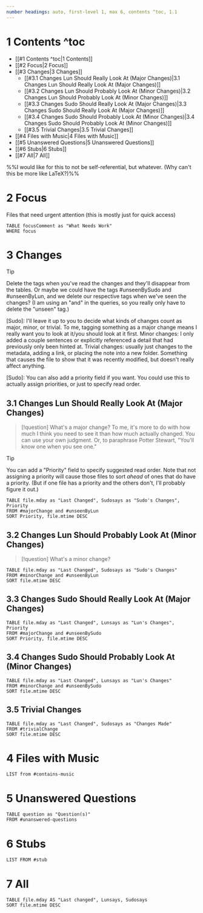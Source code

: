 ```yaml
---
number headings: auto, first-level 1, max 6, contents ^toc, 1.1
---
```


# 1 Contents ^toc

- [[#1 Contents ^toc|1 Contents]]
- [[#2 Focus|2 Focus]]
- [[#3 Changes|3 Changes]]
	- [[#3.1 Changes Lun Should Really Look At (Major Changes)|3.1 Changes Lun Should Really Look At (Major Changes)]]
	- [[#3.2 Changes Lun Should Probably Look At (Minor Changes)|3.2 Changes Lun Should Probably Look At (Minor Changes)]]
	- [[#3.3 Changes Sudo Should Really Look At (Major Changes)|3.3 Changes Sudo Should Really Look At (Major Changes)]]
	- [[#3.4 Changes Sudo Should Probably Look At (Minor Changes)|3.4 Changes Sudo Should Probably Look At (Minor Changes)]]
	- [[#3.5 Trivial Changes|3.5 Trivial Changes]]
- [[#4 Files with Music|4 Files with Music]]
- [[#5 Unanswered Questions|5 Unanswered Questions]]
- [[#6 Stubs|6 Stubs]]
- [[#7 All|7 All]]

%%I would like for this to not be self-referential, but whatever. (Why can't this be more like LaTeX?)%%

# 2 Focus
Files that need urgent attention (this is mostly just for quick access)
```dataview
TABLE focusComment as "What Needs Work"
WHERE focus
```

# 3 Changes
>[!tip]
>Delete the tags when you've read the changes and they'll disappear from the tables. Or maybe we could have the tags #unseenBySudo and #unseenByLun, and we delete our respective tags when we've seen the changes? (I am using an "and" in the queries, so you really only have to delete the "unseen" tag.)

[Sudo]: I'll leave it up to you to decide what kinds of changes count as major, minor, or trivial. To me, tagging something as a major change means I really want you to look at it/you should look at it first. Minor changes: I only added a couple sentences or explicitly referenced a detail that had previously only been hinted at. Trivial changes: usually just changes to the metadata, adding a link, or placing the note into a new folder. Something that causes the file to show that it was recently modified, but doesn't really affect anything.

[Sudo]: You can also add a priority field if you want. You could use this to actually assign priorities, or just to specify read order.

## 3.1 Changes Lun Should Really Look At (Major Changes)
>[!question] What's a major change?
>To me, it's more to do with how much I think you need to see it than how much actually changed. You can use your own judgment. Or, to paraphrase Potter Stewart, "You'll know one when you see one."

>[!tip]
>You can add a "Priority" field to specify suggested read order. Note that not assigning a priority will cause those files to sort *ahead* of ones that do have a priority. (But if one file has a priority and the others don't, I'll probably figure it out.)

```dataview
TABLE file.mday as "Last Changed", Sudosays as "Sudo's Changes", Priority
FROM #majorChange and #unseenByLun
SORT Priority, file.mtime DESC
```

## 3.2 Changes Lun Should Probably Look At (Minor Changes)
>[!question] What's a minor change?
>
```dataview
TABLE file.mday as "Last Changed", Sudosays as "Sudo's Changes"
FROM #minorChange and #unseenByLun 
SORT file.mtime DESC
```

## 3.3 Changes Sudo Should Really Look At (Major Changes)
```dataview
TABLE file.mday as "Last Changed", Lunsays as "Lun's Changes", Priority
FROM #majorChange and #unseenBySudo 
SORT Priority, file.mtime DESC
```

## 3.4 Changes Sudo Should Probably Look At (Minor Changes)
```dataview
TABLE file.mday as "Last Changed", Lunsays as "Lun's Changes"
FROM #minorChange and #unseenBySudo 
SORT file.mtime DESC
```

## 3.5 Trivial Changes
```dataview
TABLE file.mday as "Last Changed", Sudosays as "Changes Made"
FROM #trivialChange 
SORT file.mtime DESC
```

# 4 Files with Music
```dataview
LIST from #contains-music 
```

# 5 Unanswered Questions
```dataview
TABLE question as "Question(s)"
FROM #unanswered-questions 
```

# 6 Stubs
```dataview
LIST FROM #stub 
```
# 7 All
```dataview
TABLE file.mday AS "Last changed", Lunsays, Sudosays
SORT file.mtime DESC
```